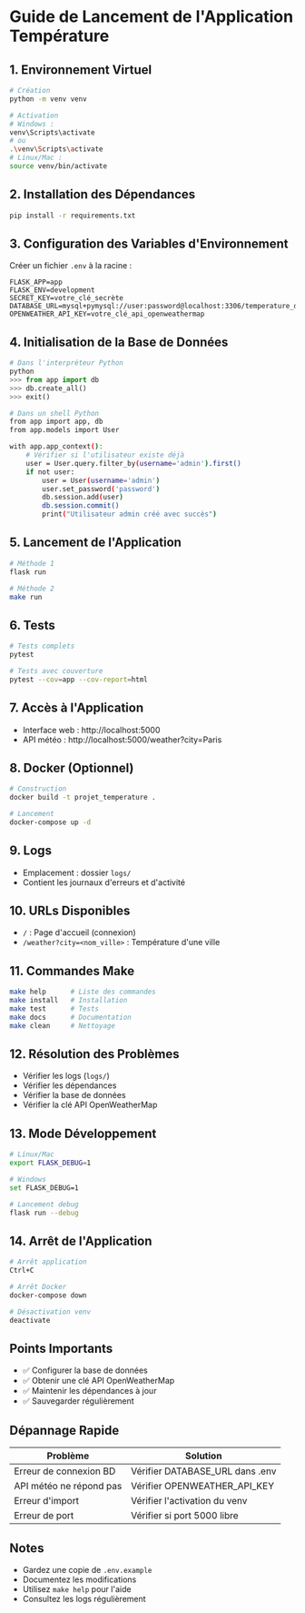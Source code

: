 # Guide de Lancement de l'Application Température

## 1. Environnement Virtuel
```bash
# Création
python -m venv venv

# Activation
# Windows :
venv\Scripts\activate
# ou
.\venv\Scripts\activate
# Linux/Mac :
source venv/bin/activate
```

## 2. Installation des Dépendances
```bash
pip install -r requirements.txt
```

## 3. Configuration des Variables d'Environnement
Créer un fichier `.env` à la racine :
```env
FLASK_APP=app
FLASK_ENV=development
SECRET_KEY=votre_clé_secrète
DATABASE_URL=mysql+pymysql://user:password@localhost:3306/temperature_db
OPENWEATHER_API_KEY=votre_clé_api_openweathermap
```

## 4. Initialisation de la Base de Données
```python
# Dans l'interpréteur Python
python
>>> from app import db
>>> db.create_all()
>>> exit()
```

```bash
# Dans un shell Python
from app import app, db
from app.models import User

with app.app_context():
    # Vérifier si l'utilisateur existe déjà
    user = User.query.filter_by(username='admin').first()
    if not user:
        user = User(username='admin')
        user.set_password('password')
        db.session.add(user)
        db.session.commit()
        print("Utilisateur admin créé avec succès")
```


## 5. Lancement de l'Application
```bash
# Méthode 1
flask run

# Méthode 2
make run
```

## 6. Tests
```bash
# Tests complets
pytest

# Tests avec couverture
pytest --cov=app --cov-report=html
```

## 7. Accès à l'Application
- Interface web : http://localhost:5000
- API météo : http://localhost:5000/weather?city=Paris

## 8. Docker (Optionnel)
```bash
# Construction
docker build -t projet_temperature .

# Lancement
docker-compose up -d
```

## 9. Logs
- Emplacement : dossier `logs/`
- Contient les journaux d'erreurs et d'activité

## 10. URLs Disponibles
- `/` : Page d'accueil (connexion)
- `/weather?city=<nom_ville>` : Température d'une ville

## 11. Commandes Make
```bash
make help      # Liste des commandes
make install   # Installation
make test      # Tests
make docs      # Documentation
make clean     # Nettoyage
```

## 12. Résolution des Problèmes
- Vérifier les logs (`logs/`)
- Vérifier les dépendances
- Vérifier la base de données
- Vérifier la clé API OpenWeatherMap

## 13. Mode Développement
```bash
# Linux/Mac
export FLASK_DEBUG=1

# Windows
set FLASK_DEBUG=1

# Lancement debug
flask run --debug
```

## 14. Arrêt de l'Application
```bash
# Arrêt application
Ctrl+C

# Arrêt Docker
docker-compose down

# Désactivation venv
deactivate
```

## Points Importants
- ✅ Configurer la base de données
- ✅ Obtenir une clé API OpenWeatherMap
- ✅ Maintenir les dépendances à jour
- ✅ Sauvegarder régulièrement

## Dépannage Rapide
| Problème | Solution |
|----------|----------|
| Erreur de connexion BD | Vérifier DATABASE_URL dans .env |
| API météo ne répond pas | Vérifier OPENWEATHER_API_KEY |
| Erreur d'import | Vérifier l'activation du venv |
| Erreur de port | Vérifier si port 5000 libre |

## Notes
- Gardez une copie de `.env.example`
- Documentez les modifications
- Utilisez `make help` pour l'aide
- Consultez les logs régulièrement